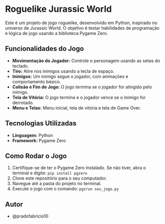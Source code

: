 # Roguelike Jurassic World

Este é um projeto de jogo roguelike, desenvolvido em Python, inspirado no universo de Jurassic World. O objetivo é testar habilidades de programação e lógica de jogo usando a biblioteca Pygame Zero.

## Funcionalidades do Jogo
- **Movimentação do Jogador:** Controle o personagem usando as setas do teclado.
- **Tiro:** Atire nos inimigos usando a tecla de espaço.
- **Inimigos:** Um inimigo segue o jogador, com animações e comportamento básico.
- **Colisão e Fim de Jogo:** O jogo termina se o jogador for atingido pelo inimigo.
- **Tela de Vitória:** O jogo termina e o jogador vence se o inimigo for derrotado.
- **Menu e Telas:** Menu inicial, tela de vitória e tela de Game Over.

## Tecnologias Utilizadas
- **Linguagem:** Python
- **Framework:** Pygame Zero

## Como Rodar o Jogo
1. Certifique-se de ter o Pygame Zero instalado. Se não tiver, abra o terminal e digite:
`pip install pgzero`
2. Clone este repositório para o seu computador.
3. Navegue até a pasta do projeto no terminal.
4. Execute o jogo com o comando:
`pgzrun seu_jogo.py`

## Autor
- @pradofabricio10
